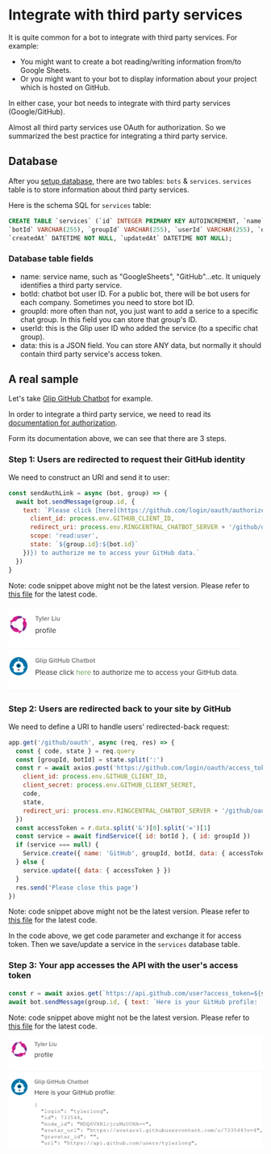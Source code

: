 # Integrate with third party services

It is quite common for a bot to integrate with third party services. For example:

- You might want to create a bot reading/writing information from/to Google Sheets.
- Or you might want to your bot to display information about your project which is hosted on GitHub.

In either case, your bot needs to integrate with third party services (Google/GitHub).

Almost all third party services use OAuth for authorization.
So we summarized the best practice for integrating a third party service.


## Database

After you [setup database](./README.md#setup-database), there are two tables: `bots` & `services`.
`services` table is to store information about third party services.

Here is the schema SQL for `services` table:

```sql
CREATE TABLE `services` (`id` INTEGER PRIMARY KEY AUTOINCREMENT, `name` VARCHAR(255),
`botId` VARCHAR(255), `groupId` VARCHAR(255), `userId` VARCHAR(255), `data` JSON,
`createdAt` DATETIME NOT NULL, `updatedAt` DATETIME NOT NULL);
```

### Database table fields

- name: service name, such as "GoogleSheets", "GitHub"...etc. It uniquely identifies a third party service.
- botId: chatbot bot user ID. For a public bot, there will be bot users for each company. Sometimes you need to store bot ID.
- groupId: more often than not, you just want to add a serice to a specific chat group. In this field you can store that group's ID.
- userId: this is the Glip user ID who added the service (to a specific chat group).
- data: this is a JSON field. You can store ANY data, but normally it should contain third party service's access token.


## A real sample

Let's take [Glip GitHub Chatbot](https://github.com/tylerlong/glip-github-chatbot) for example.

In order to integrate a third party service, we need to read its [documentation for authorization](https://developer.github.com/apps/building-oauth-apps/authorizing-oauth-apps/).

Form its documentation above, we can see that there are 3 steps.

### Step 1: Users are redirected to request their GitHub identity

We need to construct an URI and send it to user:

```js
const sendAuthLink = async (bot, group) => {
  await bot.sendMessage(group.id, {
    text: `Please click [here](https://github.com/login/oauth/authorize?${buildQueryString({
      client_id: process.env.GITHUB_CLIENT_ID,
      redirect_uri: process.env.RINGCENTRAL_CHATBOT_SERVER + '/github/oauth',
      scope: 'read:user',
      state: `${group.id}:${bot.id}`
    })}) to authorize me to access your GitHub data.`
  })
}
```

Note: code snippet above might not be the latest version.
Please refer to [this file](https://github.com/tylerlong/glip-github-chatbot/blob/master/express.js) for the latest code.

![](https://github.com/tylerlong/glip-github-chatbot/blob/master/screenshot1.png)


### Step 2: Users are redirected back to your site by GitHub

We need to define a URI to handle users' redirected-back request:

```js
app.get('/github/oauth', async (req, res) => {
  const { code, state } = req.query
  const [groupId, botId] = state.split(':')
  const r = await axios.post('https://github.com/login/oauth/access_token', {
    client_id: process.env.GITHUB_CLIENT_ID,
    client_secret: process.env.GITHUB_CLIENT_SECRET,
    code,
    state,
    redirect_uri: process.env.RINGCENTRAL_CHATBOT_SERVER + '/github/oauth'
  })
  const accessToken = r.data.split('&')[0].split('=')[1]
  const service = await findService({ id: botId }, { id: groupId })
  if (service === null) {
    Service.create({ name: 'GitHub', groupId, botId, data: { accessToken } })
  } else {
    service.update({ data: { accessToken } })
  }
  res.send('Please close this page')
})
```

Note: code snippet above might not be the latest version.
Please refer to [this file](https://github.com/tylerlong/glip-github-chatbot/blob/master/express.js) for the latest code.

In the code above, we get code parameter and exchange it for access token.
Then we save/update a service in the `services` database table.


### Step 3: Your app accesses the API with the user's access token

```js
const r = await axios.get(`https://api.github.com/user?access_token=${service.data.accessToken}`)
await bot.sendMessage(group.id, { text: `Here is your GitHub profile: [code]${JSON.stringify(r.data, null, 2)}[/code]` })
```

Note: code snippet above might not be the latest version.
Please refer to [this file](https://github.com/tylerlong/glip-github-chatbot/blob/master/express.js) for the latest code.

![](https://github.com/tylerlong/glip-github-chatbot/blob/master/screenshot2.png)
